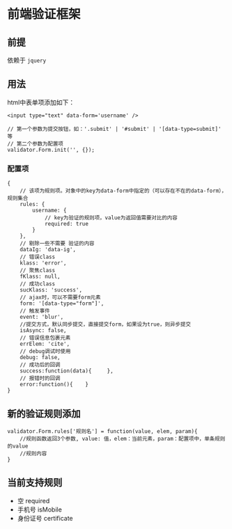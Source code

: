 前端验证框架
===========

## 前提

依赖于 `jquery`

## 用法

html中表单项添加如下：

```
<input type="text" data-form='username' />
```

```
// 第一个参数为提交按钮，如：'.submit' | '#submit' | '[data-type=submit]' 等
// 第二个参数为配置项
validator.Form.init('', {});
```

### 配置项

```
{
    // 该项为规则项。对象中的key为data-form中指定的（可以存在不在的data-form），规则集合
    rules: {
        username: {
            // key为验证的规则项，value为返回值需要对比的内容
            required: true
        }
    },
    // 剔除一些不需要 验证的内容
    dataIg: 'data-ig',
    // 错误class
    klass: 'error',
    // 聚焦class
    fKlass: null,
    // 成功class
    sucKlass: 'success',
    // ajax时，可以不需要form元素
    form: '[data-type="form"]',
    // 触发事件
    event: 'blur',
    //提交方式，默认同步提交，直接提交form，如果设为true，则异步提交
    isAsync: false,
    // 错误信息包裹元素
    errElem: 'cite',
    // debug调试时使用
    debug: false,
    // 成功后的回调
    success:function(data){     },
    // 报错时的回调
    error:function(){    }
}
```

## 新的验证规则添加

```
validator.Form.rules['规则名'] = function(value, elem, param){
    //规则函数返回3个参数, value: 值，elem：当前元素，param：配置项中，单条规则的value
    //规则内容
}
```

## 当前支持规则

+ 空 required
+ 手机号 isMobile
+ 身份证号 certificate



